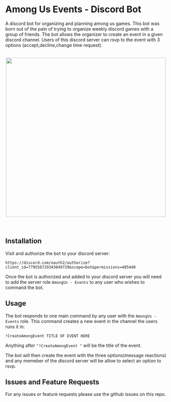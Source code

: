# Among Us Events - Discord Bot

A discord bot for organizing and planning among us games. This bot was born out of the pain of trying to organize weekly discord games with a group of friends. The bot allows the organizer to create an event in a given discord channel. Users of this discord server can rsvp to the event with 3 options (accept,decline,change time request).<br /><br />
<div style="text-align:center"><img src="https://i.imgur.com/xmKToMd.png" width="500" /></div><br /><br />

## Installation

Visit and authorize the bot to your discord server: <br />

    https://discord.com/oauth2/authorize?client_id=779556729343049729&scope=bot&permissions=485440

Once the bot is authorized and added to your discord server you will need to add the server role ``AmongUs - Events`` to any user who wishes to command the bot.<br />

## Usage

The bot responds to one main command by any user with the ``AmongUs - Events`` role. This command creates a new event in the channel the users runs it in:

    !CreateAmongEvent TITLE OF EVENT HERE

Anything after `"!CreateAmongEvent "` will be the title of the event.

The bot will then create the event with the three options(message reactions) and any memeber of the discord server will be allow to select an option to rsvp.<br />

## Issues and Feature Requests

For any issues or feature requests please use the github issues on this repo.